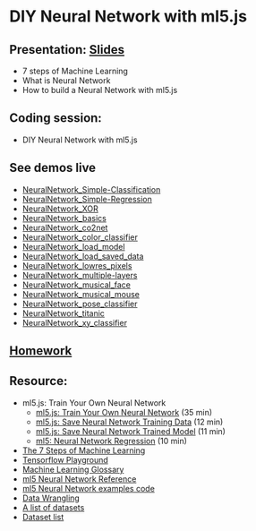 # DIY Neural Network with ml5.js

## Presentation: [Slides](https://docs.google.com/presentation/d/1PkU1P8kFvpEr3JoR0cYCyZ-HmZ3CXeeVoKXHWQc7TWk/edit?usp=sharing)

- 7 steps of Machine Learning
- What is Neural Network
- How to build a Neural Network with ml5.js

## Coding session:

- DIY Neural Network with ml5.js

## See demos live

- [NeuralNetwork_Simple-Classification](https://yining1023.github.io/machine-learning-for-the-web/week8-diynn/NeuralNetwork_Simple-Classification)
- [NeuralNetwork_Simple-Regression](https://yining1023.github.io/machine-learning-for-the-web/week8-diynn/NeuralNetwork_Simple-Regression)
- [NeuralNetwork_XOR](https://yining1023.github.io/machine-learning-for-the-web/week8-diynn/NeuralNetwork_XOR)
- [NeuralNetwork_basics](https://yining1023.github.io/machine-learning-for-the-web/week8-diynn/NeuralNetwork_basics)
- [NeuralNetwork_co2net](https://yining1023.github.io/machine-learning-for-the-web/week8-diynn/NeuralNetwork_co2net)
- [NeuralNetwork_color_classifier](https://yining1023.github.io/machine-learning-for-the-web/week8-diynn/NeuralNetwork_color_classifier)
- [NeuralNetwork_load_model](https://yining1023.github.io/machine-learning-for-the-web/week8-diynn/NeuralNetwork_load_model)
- [NeuralNetwork_load_saved_data](https://yining1023.github.io/machine-learning-for-the-web/week8-diynn/NeuralNetwork_load_saved_data)
- [NeuralNetwork_lowres_pixels](https://yining1023.github.io/machine-learning-for-the-web/week8-diynn/NeuralNetwork_lowres_pixels)
- [NeuralNetwork_multiple-layers](https://yining1023.github.io/machine-learning-for-the-web/week8-diynn/NeuralNetwork_multiple-layers)
- [NeuralNetwork_musical_face](https://yining1023.github.io/machine-learning-for-the-web/week8-diynn/NeuralNetwork_musical_face)
- [NeuralNetwork_musical_mouse](https://yining1023.github.io/machine-learning-for-the-web/week8-diynn/NeuralNetwork_musical_mouse)
- [NeuralNetwork_pose_classifier](https://yining1023.github.io/machine-learning-for-the-web/week8-diynn/NeuralNetwork_pose_classifier)
- [NeuralNetwork_titanic](https://yining1023.github.io/machine-learning-for-the-web/week8-diynn/NeuralNetwork_titanic)
- [NeuralNetwork_xy_classifier](https://yining1023.github.io/machine-learning-for-the-web/week8-diynn/NeuralNetwork_xy_classifier)

## [Homework](https://github.com/yining1023/machine-learning-for-the-web/wiki/Week-10-2023-Spring)

## Resource:

- ml5.js: Train Your Own Neural Network
  - [ml5.js: Train Your Own Neural Network](https://youtu.be/8HEgeAbYphA?list=PLRqwX-V7Uu6YPSwT06y_AEYTqIwbeam3y) (35 min)
  - [ml5.js: Save Neural Network Training Data](https://youtu.be/q6cwxORPDo8?list=PLRqwX-V7Uu6YPSwT06y_AEYTqIwbeam3y) (12 min)
  - [ml5.js: Save Neural Network Trained Model](https://youtu.be/wUrg9Hjkhg0?list=PLRqwX-V7Uu6YPSwT06y_AEYTqIwbeam3y) (11 min)
  - [ml5: Neural Network Regression](https://youtu.be/fFzvwdkzr_c?list=PLRqwX-V7Uu6YPSwT06y_AEYTqIwbeam3y) (10 min)
- [The 7 Steps of Machine Learning](https://youtu.be/nKW8Ndu7Mjw)
- [Tensorflow Playground](https://playground.tensorflow.org)
- [Machine Learning Glossary](https://developers.google.com/machine-learning/glossary)
- [ml5 Neural Network Reference](https://learn.ml5js.org/docs/#/reference/neural-network)
- [ml5 Neural Network examples code](https://github.com/yining1023/machine-learning-for-the-web/tree/master/week8-diynn)
- [Data Wrangling](https://github.com/ml5js/Intro-ML-Arts-IMA/blob/source/04_diy_neural/data-tutorial.md)
- [A list of datasets](https://github.com/ml5js/Intro-ML-Arts-IMA/wiki/Datasets)
- [Dataset list](https://www.datasetlist.com/)
